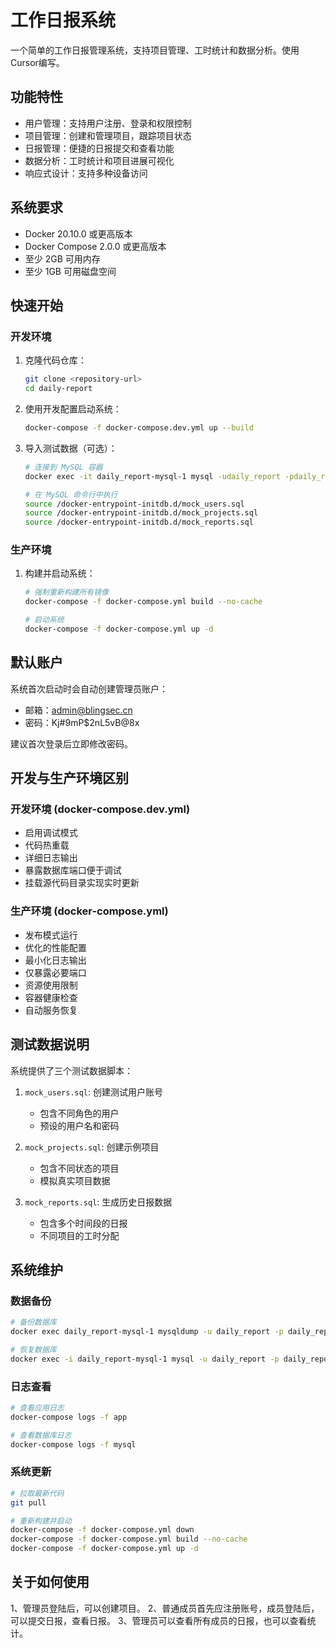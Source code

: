 # 工作日报系统

一个简单的工作日报管理系统，支持项目管理、工时统计和数据分析。使用Cursor编写。

## 功能特性

- 用户管理：支持用户注册、登录和权限控制
- 项目管理：创建和管理项目，跟踪项目状态
- 日报管理：便捷的日报提交和查看功能
- 数据分析：工时统计和项目进展可视化
- 响应式设计：支持多种设备访问

## 系统要求

- Docker 20.10.0 或更高版本
- Docker Compose 2.0.0 或更高版本
- 至少 2GB 可用内存
- 至少 1GB 可用磁盘空间

## 快速开始

### 开发环境

1. 克隆代码仓库：
   ```bash
   git clone <repository-url>
   cd daily-report
   ```

2. 使用开发配置启动系统：
   ```bash
   docker-compose -f docker-compose.dev.yml up --build
   ```

3. 导入测试数据（可选）：
   ```bash
   # 连接到 MySQL 容器
   docker exec -it daily_report-mysql-1 mysql -udaily_report -pdaily_report_password daily_report

   # 在 MySQL 命令行中执行
   source /docker-entrypoint-initdb.d/mock_users.sql
   source /docker-entrypoint-initdb.d/mock_projects.sql
   source /docker-entrypoint-initdb.d/mock_reports.sql
   ```

### 生产环境

1. 构建并启动系统：
   ```bash
   # 强制重新构建所有镜像
   docker-compose -f docker-compose.yml build --no-cache
   
   # 启动系统
   docker-compose -f docker-compose.yml up -d
   ```

## 默认账户

系统首次启动时会自动创建管理员账户：
- 邮箱：admin@blingsec.cn
- 密码：Kj#9mP$2nL5vB@8x

建议首次登录后立即修改密码。

## 开发与生产环境区别

### 开发环境 (docker-compose.dev.yml)
- 启用调试模式
- 代码热重载
- 详细日志输出
- 暴露数据库端口便于调试
- 挂载源代码目录实现实时更新

### 生产环境 (docker-compose.yml)
- 发布模式运行
- 优化的性能配置
- 最小化日志输出
- 仅暴露必要端口
- 资源使用限制
- 容器健康检查
- 自动服务恢复

## 测试数据说明

系统提供了三个测试数据脚本：

1. `mock_users.sql`: 创建测试用户账号
   - 包含不同角色的用户
   - 预设的用户名和密码

2. `mock_projects.sql`: 创建示例项目
   - 包含不同状态的项目
   - 模拟真实项目数据

3. `mock_reports.sql`: 生成历史日报数据
   - 包含多个时间段的日报
   - 不同项目的工时分配

## 系统维护

### 数据备份
```bash
# 备份数据库
docker exec daily_report-mysql-1 mysqldump -u daily_report -p daily_report > backup.sql

# 恢复数据库
docker exec -i daily_report-mysql-1 mysql -u daily_report -p daily_report < backup.sql
```

### 日志查看
```bash
# 查看应用日志
docker-compose logs -f app

# 查看数据库日志
docker-compose logs -f mysql
```

### 系统更新
```bash
# 拉取最新代码
git pull

# 重新构建并启动
docker-compose -f docker-compose.yml down
docker-compose -f docker-compose.yml build --no-cache
docker-compose -f docker-compose.yml up -d
```

## 关于如何使用
1、管理员登陆后，可以创建项目。
2、普通成员首先应注册账号，成员登陆后，可以提交日报，查看日报。
3、管理员可以查看所有成员的日报，也可以查看统计。

